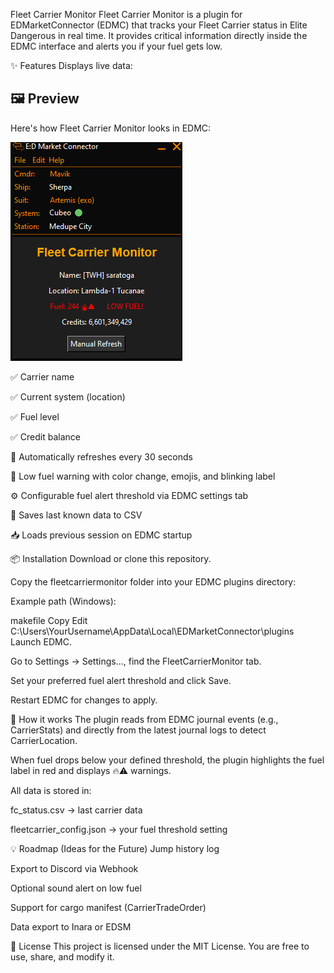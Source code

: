 Fleet Carrier Monitor
Fleet Carrier Monitor is a plugin for EDMarketConnector (EDMC) that tracks your Fleet Carrier status in Elite Dangerous in real time.
It provides critical information directly inside the EDMC interface and alerts you if your fuel gets low.

✨ Features
Displays live data:

## 🖼️ Preview

Here's how Fleet Carrier Monitor looks in EDMC:

![Fleet Carrier Monitor screenshot](screenshot.png)

✅ Carrier name

✅ Current system (location)

✅ Fuel level

✅ Credit balance

🔁 Automatically refreshes every 30 seconds

🔔 Low fuel warning with color change, emojis, and blinking label

⚙️ Configurable fuel alert threshold via EDMC settings tab

💾 Saves last known data to CSV

📥 Loads previous session on EDMC startup

📦 Installation
Download or clone this repository.

Copy the fleetcarriermonitor folder into your EDMC plugins directory:

Example path (Windows):

makefile
Copy
Edit
C:\Users\YourUsername\AppData\Local\EDMarketConnector\plugins
Launch EDMC.

Go to Settings → Settings..., find the FleetCarrierMonitor tab.

Set your preferred fuel alert threshold and click Save.

Restart EDMC for changes to apply.

🧠 How it works
The plugin reads from EDMC journal events (e.g., CarrierStats) and directly from the latest journal logs to detect CarrierLocation.

When fuel drops below your defined threshold, the plugin highlights the fuel label in red and displays 🔥⚠️ warnings.

All data is stored in:

fc_status.csv → last carrier data

fleetcarrier_config.json → your fuel threshold setting

💡 Roadmap (Ideas for the Future)
 Jump history log

 Export to Discord via Webhook

 Optional sound alert on low fuel

 Support for cargo manifest (CarrierTradeOrder)

 Data export to Inara or EDSM

📜 License
This project is licensed under the MIT License.
You are free to use, share, and modify it.
